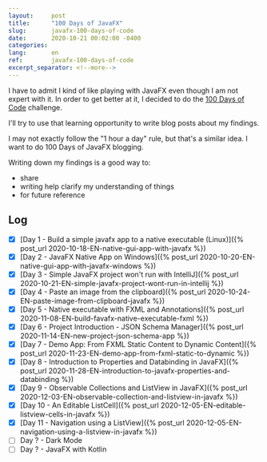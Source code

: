 ```yaml
---
layout:     post
title:      "100 Days of JavaFX"
slug:       javafx-100-days-of-code
date:       2020-10-21 00:02:00 -0400
categories:
lang:       en
ref:        javafx-100-days-of-code
excerpt_separator: <!--more-->
---
```


I have to admit I kind of like playing with JavaFX even though I am not expert with it.
In order to get better at it, I decided to do the [100 Days of Code](https://www.100daysofcode.com/) challenge. 

I'll try to use that learning opportunity to write blog posts about my findings.

I may not exactly follow the "1 hour a day" rule, but that's a similar idea.
I want to do 100 Days of JavaFX blogging.

<!--more-->

Writing down my findings is a good way to:
 - share
 - writing help clarify my understanding of things
 - for future reference

## Log

- [x] [Day 1 - Build a simple javafx app to a native executable (Linux)]({% post_url 2020-10-18-EN-native-gui-app-with-javafx %})
- [x] [Day 2 - JavaFX Native App on Windows]({% post_url 2020-10-20-EN-native-gui-app-with-javafx-windows %})
- [x] [Day 3 - Simple JavaFX project won't run with IntelliJ]({% post_url 2020-10-21-EN-simple-javafx-project-wont-run-in-intellij %})
- [x] [Day 4 - Paste an image from the clipboard]({% post_url 2020-10-24-EN-paste-image-from-clipboard-javafx %})
- [x] [Day 5 - Native executable with FXML and Annotations]({% post_url 2020-11-08-EN-build-favafx-native-executable-fxml %})
- [x] [Day 6 - Project Introduction - JSON Schema Manager]({% post_url 2020-11-14-EN-new-project-json-schema-app %})
- [x] [Day 7 - Demo App: From FXML Static Content to Dynamic Content]({% post_url 2020-11-23-EN-demo-app-from-fxml-static-to-dynamic %})
- [x] [Day 8 - Introduction to Properties and Databinding in JavaFX]({% post_url 2020-11-28-EN-introduction-to-javafx-properties-and-databinding %})
- [x] [Day 9 - Observable Collections and ListView in JavaFX]({% post_url 2020-12-03-EN-observable-collection-and-listview-in-javafx %})
- [x] [Day 10 - An Editable ListCell]({% post_url 2020-12-05-EN-editable-listview-cells-in-javafx %})
- [x] [Day 11 - Navigation using a ListView]({% post_url 2020-12-05-EN-navigation-using-a-listview-in-javafx %})
- [ ] Day ? - Dark Mode
- [ ] Day ? - JavaFX with Kotlin